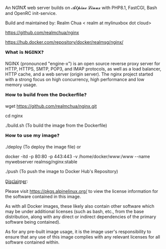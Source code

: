An NGIͥNXͯ web server builds on 𝓐𝓵𝓹𝓲𝓷𝓮 𝓛𝓲𝓷𝓾𝔁 with PHP8.1, FastCGI, Bash and OpenRC init-service.

Build and maintained by: Realm Chua < realm at mylinuxbox dot cloud>

https://github.com/realmchua/nginx

https://hub.docker.com/repository/docker/realmsg/nginx/

𝗪𝗵𝗮𝘁 𝗶𝘀 𝗡𝗚𝗜𝗡𝗫❓

NGINX (pronounced "engine-x") is an open source reverse proxy server for HTTP, HTTPS, SMTP, POP3, and IMAP protocols, as well as a load balancer, HTTP cache, and a web server (origin server). The nginx project started with a strong focus on high concurrency, high performance and low memory usage.

𝗛𝗼𝘄 𝘁𝗼 𝗯𝘂𝗶𝗹𝗱 𝗳𝗿𝗼𝗺 𝘁𝗵𝗲 𝗗𝗼𝗰𝗸𝗲𝗿𝗳𝗶𝗹𝗲❓

wget https://github.com/realmchua/nginx.git

cd nginx

./build.sh (To build the image from the Dockerfile)

𝗛𝗼𝘄 𝘁𝗼 𝘂𝘀𝗲 𝗺𝘆 𝗶𝗺𝗮𝗴𝗲❓

./deploy (To deploy the image file) or

docker -itd -p 80:80 -p 443:443 -v /home/docker/www:/www --name mywebserver realmsg/nginx:stable

./push (To push the image to Docker Hub's Repository)
  
D̳i̳s̳c̳l̳a̳i̳m̳e̳r̳: 

Please visit https://pkgs.alpinelinux.org/ to view the license information for the software contained in this image.

As with all Docker images, these likely also contain other software which may be under additional licenses (such as bash, etc., from the base distribution, along with any direct or indirect dependencies of the primary software being contained).

As for any pre-built image usage, it is the image user's responsibility to ensure that any use of this image complies with any relevant licenses for all software contained within.
